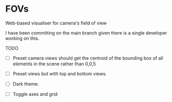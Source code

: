 # FOVs

Web-based visualiser for camera's field of view

I have been committing on the main branch given there is a single developer working on this.

TODO

- [ ] Preset camera views should get the centroid of the bounding box of all elements in the scene rather than 0,0,5

- [ ] Preset views but with top and bottom views.

- [ ] Dark theme.

- [ ] Toggle axes and grid